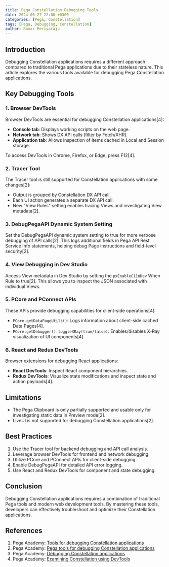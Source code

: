 ```yaml
---
title: Pega Constellation Debugging Tools
date: 2024-06-27 22:00 +0300
categories: [Pega, Constellation]
tags: [Pega, Debugging, Constellation]
author: Ramar Periyaraju
---
```


## Introduction

Debugging Constellation applications requires a different approach compared to traditional Pega applications due to their stateless nature. This article explores the various tools available for debugging Pega Constellation applications.

## Key Debugging Tools

### 1. Browser DevTools

Browser DevTools are essential for debugging Constellation applications[4]:

- **Console tab**: Displays working scripts on the web page.
- **Network tab**: Shows DX API calls (filter by Fetch/XHR).
- **Application tab**: Allows inspection of items cached in Local and Session storage.

To access DevTools in Chrome, Firefox, or Edge, press F12[4].

### 2. Tracer Tool

The Tracer tool is still supported for Constellation applications with some changes[2]:

- Output is grouped by Constellation DX API call.
- Each UI action generates a separate DX API call.
- New "View Rules" setting enables tracing Views and investigating View metadata[2].

### 3. DebugPegaAPI Dynamic System Setting

Set the DebugPegaAPI dynamic system setting to true for more verbose debugging of API calls[2]. This logs additional fields in Pega API Rest Service Info statements, helping debug Page instructions and field-level security[2].

### 4. View Debugging in Dev Studio

Access View metadata in Dev Studio by setting the `pxEnableC11nDev` When Rule to true[2]. This allows you to inspect the JSON associated with individual Views.

### 5. PCore and PConnect APIs

These APIs provide debugging capabilities for client-side operations[4]:

- `PCore.getDataPageUtils()`: Logs information about client-side cached Data Pages[4].
- `PCore.getDebugger().toggleXRay(true/false)`: Enables/disables X-Ray visualization of UI components[4].

### 6. React and Redux DevTools

Browser extensions for debugging React applications:

- **React DevTools**: Inspect React component hierarchies.
- **Redux DevTools**: Visualize state modifications and inspect state and action payloads[4].

## Limitations

- The Pega Clipboard is only partially supported and usable only for investigating static data in Preview mode[2].
- LiveUI is not supported for debugging Constellation applications[2].

## Best Practices

1. Use the Tracer tool for backend debugging and API call analysis.
2. Leverage browser DevTools for frontend and network debugging.
3. Utilize PCore and PConnect APIs for client-side debugging.
4. Enable DebugPegaAPI for detailed API error logging.
5. Use React and Redux DevTools for component and state debugging.

## Conclusion

Debugging Constellation applications requires a combination of traditional Pega tools and modern web development tools. By mastering these tools, developers can effectively troubleshoot and optimize their Constellation applications.

## References

1. Pega Academy: [Tools for debugging Constellation applications](https://academy.pega.com/module/tools-debugging-constellation-applications/v1)
2. Pega Academy: [Pega tools for debugging Constellation applications](https://academy.pega.com/topic/pega-tools-debugging-constellation-applications/v1)
3. Pega Academy: [Debugging Constellation applications](https://academy.pega.com/challenge/debugging-constellation-applications/v1)
4. Pega Academy: [Examining Constellation using DevTools](https://academy.pega.com/topic/examining-constellation-using-devtools/v1)
